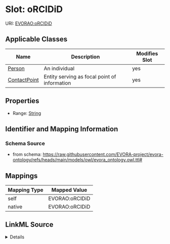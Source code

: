 

# Slot: oRCIDiD



URI: [EVORAO:oRCIDiD](https://raw.githubusercontent.com/EVORA-project/evora-ontology/refs/heads/main/models/owl/evora_ontology.owl.ttl#oRCIDiD)



<!-- no inheritance hierarchy -->





## Applicable Classes

| Name | Description | Modifies Slot |
| --- | --- | --- |
| [Person](Person.md) | An individual |  yes  |
| [ContactPoint](ContactPoint.md) | Entity serving as focal point of information |  yes  |







## Properties

* Range: [String](String.md)





## Identifier and Mapping Information







### Schema Source


* from schema: https://raw.githubusercontent.com/EVORA-project/evora-ontology/refs/heads/main/models/owl/evora_ontology.owl.ttl#




## Mappings

| Mapping Type | Mapped Value |
| ---  | ---  |
| self | EVORAO:oRCIDiD |
| native | EVORAO:oRCIDiD |




## LinkML Source

<details>
```yaml
name: oRCIDiD
from_schema: https://raw.githubusercontent.com/EVORA-project/evora-ontology/refs/heads/main/models/owl/evora_ontology.owl.ttl#
rank: 1000
alias: oRCIDiD
domain_of:
- Person
- ContactPoint
range: string

```
</details>